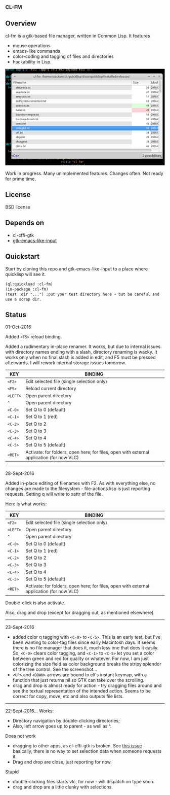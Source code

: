 ### CL-FM

## Overview

cl-fm is a gtk-based file manager, written in Common Lisp.  It features
- mouse operations
- emacs-like commands
- color-coding and tagging of files and directories
- hackability in Lisp.

![screenshot](/resources/screenshot.png?raw=true)

Work in progress.  Many unimplemented features.  Changes often.  Not ready for prime time.

## License

BSD license

## Depends on

- cl-cffi-gtk
- [gtk-emacs-like-input](https://github.com/stacksmith/gtk-emacs-like-input)

## Quickstart
Start by cloning this repo and gtk-emacs-like-input to a place where quicklisp will see it.

    (ql:quickload :cl-fm)
	(in-package :cl-fm)
	(test :dir "...") ;put your test directory here - but be careful and use a scrap dir.
	
## Status

01-Oct-2016

Added `<F5>` reload binding.

Added a rudimentary in-place renamer.  It works, but due to internal issues with directory names ending with a slash, directory renaming is wacky.  It works only when no final slash is added in edit, and F5 must be pressed afterwards.  I will rework internal storage issues tomorrow.


| KEY | BINDING |
|-----|---------|
| `<F2>` | Edit selected file (single selection only) |
| `<F5>` | Reload current directory |
| `<LEFT>` | Open parent directory |
| `^` | Open parent directory |
| `<C-0>` | Set Q to 0 (default) |
| `<C-1>` | Set Q to 1 (red) |
| `<C-2>` | Set Q to 2  |
| `<C-3>` | Set Q to 3  |
| `<C-4>` | Set Q to 4 |
| `<C-5>` | Set Q to 5 (default) |
| `<RET>` | Activate: for folders, open here; for files, open with external application (for now VLC)



---
28-Sept-2016

Added in-place editing of filenames with F2.  As with everything else, no changes are made to the filesystem - file-actions.lisp is just reporting requests. Setting q will write to xattr of the file.

Here is what works:

| KEY | BINDING |
|-----|---------|
| `<F2>` | Edit selected file (single selection only) |
| `<LEFT>` | Open parent directory |
| `^` | Open parent directory |
| `<C-0>` | Set Q to 0 (default) |
| `<C-1>` | Set Q to 1 (red) |
| `<C-2>` | Set Q to 2  |
| `<C-3>` | Set Q to 3  |
| `<C-4>` | Set Q to 4 |
| `<C-5>` | Set Q to 5 (default) |
| `<RET>` | Activate: for folders, open here; for files, open with external application (for now VLC)

Double-click is also activate.

Also, drag and drop (except for dragging out, as mentioned elsewhere)

---
23-Sept-2016
* added color q tagging with `<C-0>` to `<C-5>`. This is an early test, but I've been wanting to color-tag files since early Macintosh days.  It seems there is no file manager that does it, much less one that does it easily.  So, `<C-0>` clears color tagging, and `<C-1>` to `<C-5>` let you set a color between green and red for quality or whatever.  For now, I am just colorizing the size field as color background breaks the stripy splendor of the tree control.  See the screenshot...
* `<UP>` and `<DOWN>` arrows are bound to eli's instant keymap, with a function that just returns nil so GTK can take over the scrolling.
* drag and drop is almost ready for action - try dragging files around and see the textual representation of the intended action.  Seems to be correct for copy, move, etc and also outputs file lists.

---
22-Sept-2016...
Works:
* Directory navigation by double-clicking directories;
* Also, left arrow goes up to parent - as well as ^.

Does not work
* dragging to other apps, as cl-cffi-gtk is broken. See [this issue](https://github.com/crategus/cl-cffi-gtk/issues/44) - basically, there is no way to set selection data when someone requests it.
* Drag and drop are close, just reporting for now.

Stupid
* double-clicking files starts vlc, for now - will dispatch on type soon.
* drag and drop are a little clunky with selections.


